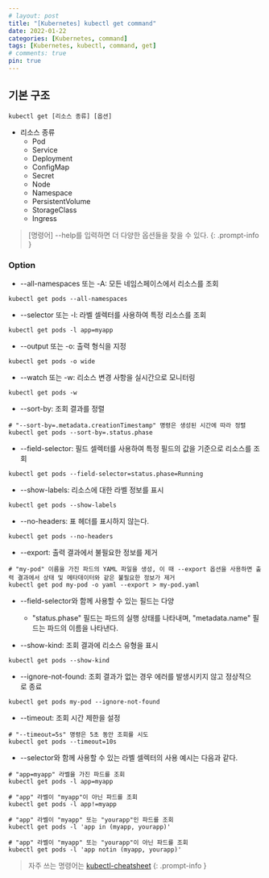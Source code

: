 ```yaml
---
# layout: post
title: "[Kubernetes] kubectl get command"
date: 2022-01-22
categories: [Kubernetes, command]
tags: [Kubernetes, kubectl, command, get]
# comments: true
pin: true
---
```


## 기본 구조
```
kubectl get [리소스 종류] [옵션]
```
- 리소스 종류
    - Pod
    - Service
    - Deployment
    - ConfigMap
    - Secret
    - Node
    - Namespace
    - PersistentVolume
    - StorageClass
    - Ingress

> [명령어] --help를 입력하면 더 다양한 옵션들을 찾을 수 있다.
{: .prompt-info }

### Option
- --all-namespaces 또는 -A: 모든 네임스페이스에서 리소스를 조회
```
kubectl get pods --all-namespaces
```

- --selector 또는 -l: 라벨 셀렉터를 사용하여 특정 리소스를 조회
```
kubectl get pods -l app=myapp
```

- --output 또는 -o: 출력 형식을 지정
```
kubectl get pods -o wide
```

- --watch 또는 -w: 리소스 변경 사항을 실시간으로 모니터링
```
kubectl get pods -w
```

- --sort-by: 조회 결과를 정렬
```
# "--sort-by=.metadata.creationTimestamp" 명령은 생성된 시간에 따라 정렬
kubectl get pods --sort-by=.status.phase
```

- --field-selector: 필드 셀렉터를 사용하여 특정 필드의 값을 기준으로 리소스를 조회
```
kubectl get pods --field-selector=status.phase=Running
```

- --show-labels: 리소스에 대한 라벨 정보를 표시
```
kubectl get pods --show-labels
```

- --no-headers: 표 헤더를 표시하지 않는다.
```
kubectl get pods --no-headers
```

- --export: 출력 결과에서 불필요한 정보를 제거
```
# "my-pod" 이름을 가진 파드의 YAML 파일을 생성, 이 때 --export 옵션을 사용하면 출력 결과에서 상태 및 메타데이터와 같은 불필요한 정보가 제거
kubectl get pod my-pod -o yaml --export > my-pod.yaml
```

- --field-selector와 함께 사용할 수 있는 필드는 다양
    - "status.phase" 필드는 파드의 실행 상태를 나타내며, "metadata.name" 필드는 파드의 이름을 나타낸다.

- --show-kind: 조회 결과에 리소스 유형을 표시
```
kubectl get pods --show-kind
```

- --ignore-not-found: 조회 결과가 없는 경우 에러를 발생시키지 않고 정상적으로 종료
```
kubectl get pods my-pod --ignore-not-found
```

- --timeout: 조회 시간 제한을 설정
```
# "--timeout=5s" 명령은 5초 동안 조회를 시도
kubectl get pods --timeout=10s
```

- --selector와 함께 사용할 수 있는 라벨 셀렉터의 사용 예시는 다음과 같다.

```
# "app=myapp" 라벨을 가진 파드를 조회
kubectl get pods -l app=myapp

# "app" 라벨이 "myapp"이 아닌 파드를 조회
kubectl get pods -l app!=myapp

# "app" 라벨이 "myapp" 또는 "yourapp"인 파드를 조회
kubectl get pods -l 'app in (myapp, yourapp)'

# "app" 라벨이 "myapp" 또는 "yourapp"이 아닌 파드를 조회
kubectl get pods -l 'app notin (myapp, yourapp)'
```

> 자주 쓰는 명령어는 [kubectl-cheatsheet](https://kubernetes.io/docs/reference/kubectl/cheatsheet/)
{: .prompt-info }